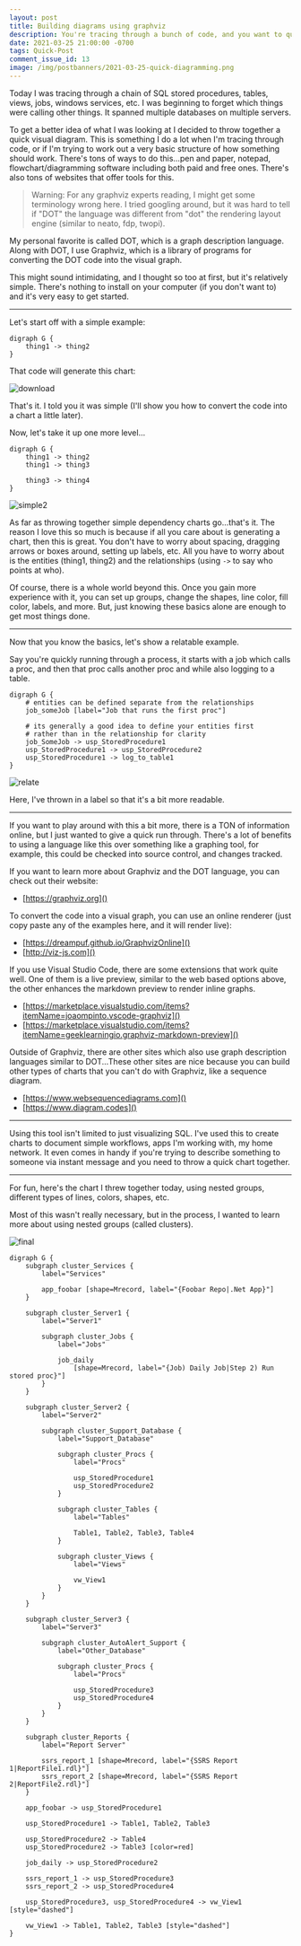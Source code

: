 ```yaml
---
layout: post
title: Building diagrams using graphviz
description: You're tracing through a bunch of code, and you want to quickly visualize the dependency chain? Check out tools like Graphviz.
date: 2021-03-25 21:00:00 -0700
tags: Quick-Post
comment_issue_id: 13
image: /img/postbanners/2021-03-25-quick-diagramming.png
---
```


Today I was tracing through a chain of SQL stored procedures, tables, views, jobs, windows services, etc. I was beginning to forget which things were calling other things. It spanned multiple databases on multiple servers.

To get a better idea of what I was looking at I decided to throw together a quick visual diagram. This is something I do a lot when I'm tracing through code, or if I'm trying to work out a very basic structure of how something should work. There's tons of ways to do this...pen and paper, notepad, flowchart/diagramming software including both paid and free ones. There's also tons of websites that offer tools for this.

> Warning: For any graphviz experts reading, I might get some terminology wrong here. I tried googling around, but it was hard to tell if "DOT" the language was different from "dot" the rendering layout engine (similar to neato, fdp, twopi).

My personal favorite is called DOT, which is a graph description language. Along with DOT, I use Graphviz, which is a library of programs for converting the DOT code into the visual graph.

This might sound intimidating, and I thought so too at first, but it's relatively simple. There's nothing to install on your computer (if you don't want to) and it's very easy to get started.

---

Let's start off with a simple example:

```plaintext
digraph G {
    thing1 -> thing2
}
```

That code will generate this chart:

![download](/img/quickgraphviz/simple.png)

That's it. I told you it was simple (I'll show you how to convert the code into a chart a little later).

Now, let's take it up one more level...

```plaintext
digraph G {
    thing1 -> thing2
    thing1 -> thing3
    
    thing3 -> thing4
}
```

![simple2](/img/quickgraphviz/simple2.png)

As far as throwing together simple dependency charts go...that's it. The reason I love this so much is because if all you care about is generating a chart, then this is great. You don't have to worry about spacing, dragging arrows or boxes around, setting up labels, etc. All you have to worry about is the entities (thing1, thing2) and the relationships (using `->` to say who points at who).

Of course, there is a whole world beyond this. Once you gain more experience with it, you can set up groups, change the shapes, line color, fill color, labels, and more. But, just knowing these basics alone are enough to get most things done.

---

Now that you know the basics, let's show a relatable example.

Say you're quickly running through a process, it starts with a job which calls a proc, and then that proc calls another proc and while also logging to a table.

```plaintext
digraph G {
    # entities can be defined separate from the relationships
    job_someJob [label="Job that runs the first proc"]

    # its generally a good idea to define your entities first
    # rather than in the relationship for clarity
    job_SomeJob -> usp_StoredProcedure1
    usp_StoredProcedure1 -> usp_StoredProcedure2
    usp_StoredProcedure1 -> log_to_table1
}
```

![relate](/img/quickgraphviz/relate.png)

Here, I've thrown in a label so that it's a bit more readable.

---

If you want to play around with this a bit more, there is a TON of information online, but I just wanted to give a quick run through. There's a lot of benefits to using a language like this over something like a graphing tool, for example, this could be checked into source control, and changes tracked.

If you want to learn more about Graphviz and the DOT language, you can check out their website:

* [https://graphviz.org]()

To convert the code into a visual graph, you can use an online renderer (just copy paste any of the examples here, and it will render live):

* [https://dreampuf.github.io/GraphvizOnline]()
* [http://viz-js.com]()

If you use Visual Studio Code, there are some extensions that work quite well. One of them is a live preview, similar to the web based options above, the other enhances the markdown preview to render inline graphs.

* [https://marketplace.visualstudio.com/items?itemName=joaompinto.vscode-graphviz]()
* [https://marketplace.visualstudio.com/items?itemName=geeklearningio.graphviz-markdown-preview]()

Outside of Graphviz, there are other sites which also use graph description languages similar to DOT...These other sites are nice because you can build other types of charts that you can't do with Graphviz, like a sequence diagram.

* [https://www.websequencediagrams.com]()
* [https://www.diagram.codes]()

---

Using this tool isn't limited to just visualizing SQL. I've used this to create charts to document simple workflows, apps I'm working with, my home network. It even comes in handy if you're trying to describe something to someone via instant message and you need to throw a quick chart together.

---

For fun, here's the chart I threw together today, using nested groups, different types of lines, colors, shapes, etc.

Most of this wasn't really necessary, but in the process, I wanted to learn more about using nested groups (called clusters).

![final](/img/quickgraphviz/final.png)

```plaintext
digraph G {
    subgraph cluster_Services {
        label="Services"
        
        app_foobar [shape=Mrecord, label="{Foobar Repo|.Net App}"]
    }

    subgraph cluster_Server1 {
        label="Server1"

        subgraph cluster_Jobs {
            label="Jobs"

            job_daily
                [shape=Mrecord, label="{Job) Daily Job|Step 2) Run stored proc}"]
        }
    }

    subgraph cluster_Server2 {
        label="Server2"

        subgraph cluster_Support_Database {
            label="Support_Database"
            
            subgraph cluster_Procs {
                label="Procs"

                usp_StoredProcedure1
                usp_StoredProcedure2
            }
            
            subgraph cluster_Tables {
                label="Tables"
            
                Table1, Table2, Table3, Table4
            }
            
            subgraph cluster_Views {
                label="Views"

                vw_View1
            }
        }
    }
    
    subgraph cluster_Server3 {
        label="Server3"
        
        subgraph cluster_AutoAlert_Support {
            label="Other_Database"
            
            subgraph cluster_Procs {
                label="Procs"
        
                usp_StoredProcedure3
                usp_StoredProcedure4
            }
        }
    }
    
    subgraph cluster_Reports {
        label="Report Server"
        
        ssrs_report_1 [shape=Mrecord, label="{SSRS Report 1|ReportFile1.rdl}"]
        ssrs_report_2 [shape=Mrecord, label="{SSRS Report 2|ReportFile2.rdl}"]
    }

    app_foobar -> usp_StoredProcedure1
    
    usp_StoredProcedure1 -> Table1, Table2, Table3

    usp_StoredProcedure2 -> Table4
    usp_StoredProcedure2 -> Table3 [color=red]

    job_daily -> usp_StoredProcedure2
    
    ssrs_report_1 -> usp_StoredProcedure3
    ssrs_report_2 -> usp_StoredProcedure4

    usp_StoredProcedure3, usp_StoredProcedure4 -> vw_View1 [style="dashed"]
    
    vw_View1 -> Table1, Table2, Table3 [style="dashed"]
}
```

